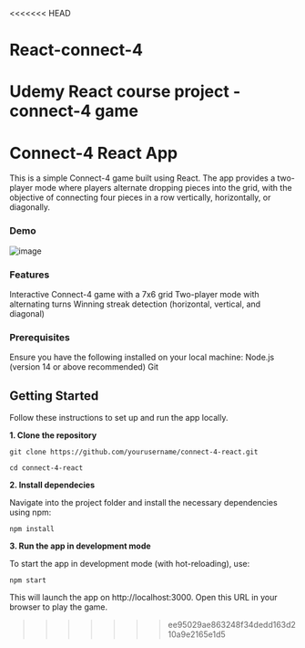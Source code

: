 <<<<<<< HEAD
# React-connect-4
Udemy React course project - connect-4 game
=======
# Connect-4 React App

This is a simple Connect-4 game built using React. The app provides a two-player mode where players alternate dropping pieces into the grid, with the objective of connecting four pieces in a row vertically, horizontally, or diagonally.

### Demo

![image](https://github.com/user-attachments/assets/153bcecd-0212-4cb3-836a-e2567823ae0a)

### Features
Interactive Connect-4 game with a 7x6 grid
Two-player mode with alternating turns
Winning streak detection (horizontal, vertical, and diagonal)

### Prerequisites
Ensure you have the following installed on your local machine:
Node.js (version 14 or above recommended)
Git

## Getting Started
Follow these instructions to set up and run the app locally.

**1. Clone the repository**

`git clone https://github.com/yourusername/connect-4-react.git`

`cd connect-4-react`

**2. Install dependecies**

Navigate into the project folder and install the necessary dependencies using npm:

`npm install`

**3. Run the app in development mode**

To start the app in development mode (with hot-reloading), use:

`npm start`

This will launch the app on http://localhost:3000. Open this URL in your browser to play the game.

>>>>>>> ee95029ae863248f34dedd163d210a9e2165e1d5
